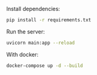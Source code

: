 Install dependencies:

```bash
pip install -r requirements.txt
```

Run the server:

```bash
uvicorn main:app --reload
```

With docker:

```bash
docker-compose up -d --build
```


